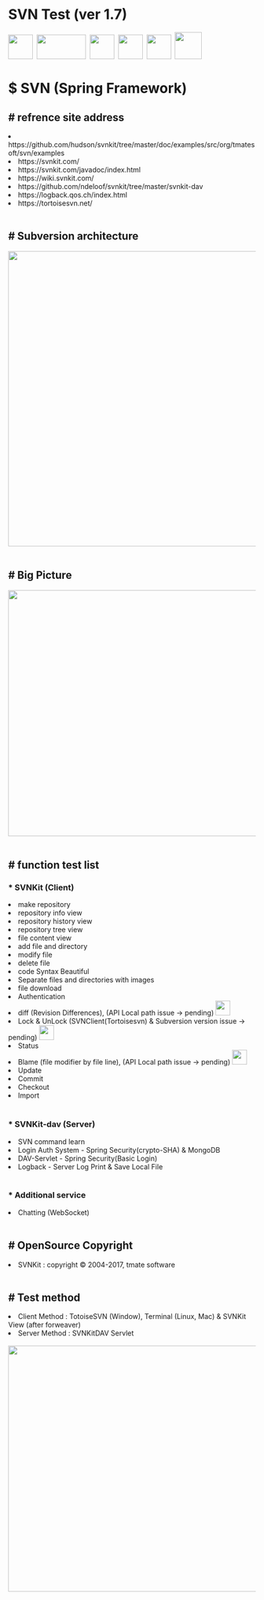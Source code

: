 # SVN Test (ver 1.7)
<div>
<img src="https://raw.githubusercontent.com/seochangwook/forweaver.dev-SVN/master/gitimage/svnicon.png" width="50" height="50">&nbsp
<img src="https://raw.githubusercontent.com/seochangwook/forweaver.dev-SVN/master/gitimage/svnkiticon.png" width="100" height="50">&nbsp
<img src="https://raw.githubusercontent.com/seochangwook/forweaver.dev-SVN/master/gitimage/springicon.png" width="50" height="50">&nbsp
<img src="https://raw.githubusercontent.com/seochangwook/forweaver.dev-SVN/master/gitimage/springsecurityicon.png" width="50" height="50">&nbsp
<img src="https://raw.githubusercontent.com/seochangwook/forweaver.dev-SVN/master/gitimage/mongodbicon.png" width="50" height="50">&nbsp
<img src="https://raw.githubusercontent.com/seochangwook/forweaver.dev-SVN/master/gitimage/tortoisesvnicon.png" width="55" height="55">
<div>
<div>
<h1><label>$ SVN (Spring Framework)</label>
</div>
</h1>
</div>
<div>
<h2><label># refrence site address</label></h2>
<li>https://github.com/hudson/svnkit/tree/master/doc/examples/src/org/tmatesoft/svn/examples</li>
<li>https://svnkit.com/</li>
<li>https://svnkit.com/javadoc/index.html</li>
<li>https://wiki.svnkit.com/</li>
<li>https://github.com/ndeloof/svnkit/tree/master/svnkit-dav</li>
<li>https://logback.qos.ch/index.html</li>
<li>https://tortoisesvn.net/</li>
</div>
<br>
<div>
<h2><label># Subversion architecture</label></h2>
<img src="https://raw.githubusercontent.com/seochangwook/forweaver.dev-SVN/master/gitScreenshot/screenshot_3_architecture.png" width="600" height="600">
</div>
<br>
<div>
<h2><label># Big Picture</label></h2>
<img src="https://github.com/seochangwook/forweaver.dev-SVN-FTP/blob/master/gitScreenshot/screenshot_1_bigpicture.png" width="800" height="500">
</div>
<br>
<div>
<h2><label># function test list</label></h2>
<h3><label>* SVNKit (Client)</label></h3>
<li>make repository</li>
<li>repository info view</li>
<li>repository history view</li>
<li>repository tree view</li>
<li>file content view</li>
<li>add file and directory</li>
<li>modify file</li>
<li>delete file</li>
<li>code Syntax Beautiful</li>
<li>Separate files and directories with images</li>
<li>file download</li>
<li>Authentication</li>
<li>diff (Revision Differences), (API Local path issue -> pending)
<img src="https://raw.githubusercontent.com/seochangwook/forweaver.dev-SVN/master/gitimage/fixicon.png" width="30" height="30">
</li>
<li>Lock & UnLock (SVNClient(Tortoisesvn) & Subversion  version issue -> pending)
<img src="https://raw.githubusercontent.com/seochangwook/forweaver.dev-SVN/master/gitimage/warning.png" width="30" height="30">
</li>
<li>Status</li>
<li>Blame (file modifier by file line), (API Local path issue -> pending)
<img src="https://raw.githubusercontent.com/seochangwook/forweaver.dev-SVN/master/gitimage/fixicon.png" width="30" height="30">
</li>
<li>Update</li>
<li>Commit</li>
<li>Checkout</li>
<li>Import</li>
</div>
<br>
<h3><label>* SVNKit-dav (Server)</label></h3>
<li>SVN command learn</li>
<li>Login Auth System - Spring Security(crypto-SHA) & MongoDB</li>
<li>DAV-Servlet - Spring Security(Basic Login)</li>
<li>Logback - Server Log Print & Save Local File</li>
<br>
<h3><label>* Additional service</label></h3>
<li>Chatting (WebSocket)</li>
<br>
<h2><label># OpenSource Copyright</label></h2>
<li>SVNKit : copyright © 2004-2017, tmate software</li>
<br>
<h2><label># Test method</label></h2>
<li>Client Method : TotoiseSVN (Window), Terminal (Linux, Mac) & SVNKit View (after forweaver)</li>
<li>Server Method : SVNKitDAV Servlet</li><br>
<img src="https://raw.githubusercontent.com/seochangwook/forweaver.dev-SVN/master/gitScreenshot/screenshot_2_teststructure.png" width="800" height="500">

